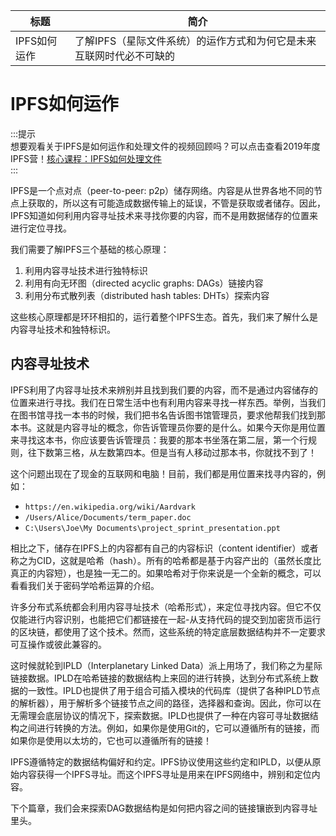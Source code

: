 标题|简介
| --- | --- |
IPFS如何运作|了解IPFS（星际文件系统）的运作方式和为何它是未来互联网时代必不可缺的

# IPFS如何运作

:::提示   
想要观看关于IPFS是如何运作和处理文件的视频回顾吗？可以点击查看2019年度IPFS营！[核心课程：IPFS如何处理文件](https://www.youtube.com/watch?v=Z5zNPwMDYGg)  
::: 

IPFS是一个点对点（peer-to-peer: p2p）储存网络。内容是从世界各地不同的节点上获取的，所以这有可能造成数据传输上的延误，不管是获取或者储存。因此，IPFS知道如何利用内容寻址技术来寻找你要的内容，而不是用数据储存的位置来进行定位寻找。  

我们需要了解IPFS三个基础的核心原理：
1. 利用内容寻址技术进行独特标识
2. 利用有向无环图（directed acyclic graphs: DAGs）链接内容
3. 利用分布式散列表（distributed hash tables: DHTs）探索内容

这些核心原理都是环环相扣的，运行着整个IPFS生态。首先，我们来了解什么是内容寻址技术和独特标识。

## 内容寻址技术

IPFS利用了内容寻址技术来辨别并且找到我们要的内容，而不是通过内容储存的位置来进行寻找。我们在日常生活中也有利用内容来寻找一样东西。举例，当我们在图书馆寻找一本书的时候，我们把书名告诉图书馆管理员，要求他帮我们找到那本书。这就是内容寻址的概念，你告诉管理员你要的是什么。如果今天你是用位置来寻找这本书，你应该要告诉管理员：我要的那本书坐落在第二层，第一个行规则，往下数第三格，从左数第四本。但是当有人移动过那本书，你就找不到了！

这个问题出现在了现金的互联网和电脑！目前，我们都是用位置来找寻内容的，例如：

- `https://en.wikipedia.org/wiki/Aardvark`
- `/Users/Alice/Documents/term_paper.doc`
- `C:\Users\Joe\My Documents\project_sprint_presentation.ppt`

相比之下，储存在IPFS上的内容都有自己的内容标识（content identifier）或者称之为CID，这就是哈希（hash）。所有的哈希都是基于内容产出的（虽然长度比真正的内容短），也是独一无二的。如果哈希对于你来说是一个全新的概念，可以看看我们关于密码学哈希运算的介绍。

许多分布式系统都会利用内容寻址技术（哈希形式），来定位寻找内容。但它不仅仅能进行内容识别，也能把它们都链接在一起-从支持代码的提交到加密货币运行的区块链，都使用了这个技术。然而，这些系统的特定底层数据结构并不一定要求可互操作或彼此兼容的。

这时候就轮到IPLD（Interplanetary Linked Data）派上用场了，我们称之为星际链接数据。IPLD在哈希链接的数据结构上来回的进行转换，达到分布式系统上数据的一致性。IPLD也提供了用于组合可插入模块的代码库（提供了各种IPLD节点的解析器），用于解析多个链接节点之间的路径，选择器和查询。因此，你可以在无需理会底层协议的情况下，探索数据。IPLD也提供了一种在内容可寻址数据结构之间进行转换的方法。例如，如果你是使用Git的，它可以遵循所有的链接，而如果你是使用以太坊的，它也可以遵循所有的链接！  

IPFS遵循特定的数据结构偏好和约定。IPFS协议使用这些约定和IPLD，以便从原始内容获得一个IPFS寻址。而这个IPFS寻址是用来在IPFS网络中，辨别和定位内容。  

下个篇章，我们会来探索DAG数据结构是如何把内容之间的链接镶嵌到内容寻址里头。




